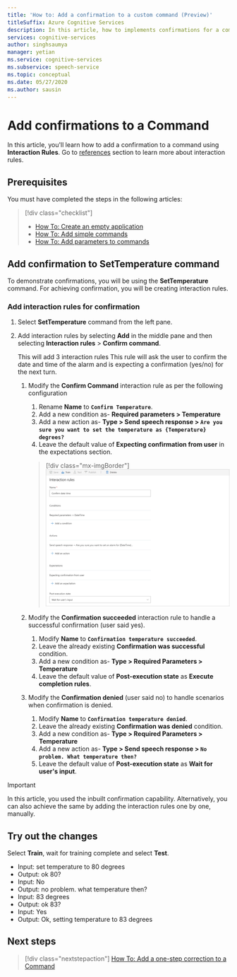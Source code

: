 ```yaml
---
title: 'How to: Add a confirmation to a custom command (Preview)'
titleSuffix: Azure Cognitive Services
description: In this article, how to implements confirmations for a command in Custom Commands.
services: cognitive-services
author: singhsaumya
manager: yetian
ms.service: cognitive-services
ms.subservice: speech-service
ms.topic: conceptual
ms.date: 05/27/2020
ms.author: sausin
---
```


# Add confirmations to a Command

In this article, you'll learn how to add a confirmation to a command using **Interaction Rules**. Go to [references](./custom-commands-references.md) section to learn more about interaction rules.

## Prerequisites

You must have completed the steps in the following articles:
> [!div class="checklist"]
> * [How To: Create an empty application](./how-to-custom-commands-create-basic-application.md)
> * [How To: Add simple commands](./how-to-custom-commands-add-simple-commands.md)
> * [How To: Add parameters to commands](./how-to-custom-commands-add-simple-commands.md)

## Add confirmation to SetTemperature command

To demonstrate confirmations, you will be using the **SetTemperature** command. For achieving confirmation, you will be creating interaction rules.

### Add interaction rules for confirmation

1. Select **SetTemperature** command from the left pane.
2. Add interaction rules by selecting **Add** in the middle pane and then selecting **Interaction rules** > **Confirm command**.

    This will add 3 interaction rules This rule will ask the user to confirm the date and time of the alarm and is expecting a confirmation (yes/no) for the next turn.

    1. Modify the **Confirm Command** interaction rule as per the following configuration
        1. Rename **Name** to  **`Confirm Temperature`**.
        1. Add a new condition as- **Required parameters > Temperature**
        1. Add a new action as- **Type > Send speech response > `Are you sure you want to set the temperature as {Temperature} degrees?`**
        1. Leave the default value of **Expecting confirmation from user** in the expectations section.
      
         > [!div class="mx-imgBorder"]
         > ![Create required parameter response](media/custom-speech-commands/add-validation-set-temperature.png)
    

    1. Modify the **Confirmation succeeded** interaction rule to handle a successful confirmation (user said yes).
      
          1. Modify **Name** to  **`Confirmation temperature succeeded`**.
          1. Leave the already existing **Confirmation was successful** condition.
          1. Add a new condition as- **Type >  Required Parameters > Temperature**
          1. Leave the default value of **Post-execution state** as **Execute completion rules**.

    1. Modify the **Confirmation denied** (user said no) to handle scenarios when confirmation is denied.

          1. Modify **Name** to  **`Confirmation temperature denied`**.
          1. Leave the already existing **Confirmation was denied** condition.
          1. Add a new condition as- **Type >  Required Parameters > Temperature**
          1. Add a new action as- **Type > Send speech response > `No problem. What temperature then?`**
          1. Leave the default value of **Post-execution state** as **Wait for user's input**.

> [!IMPORTANT]
> In this article, you used the inbuilt confirmation capability. Alternatively, you can also achieve the same by adding the interaction rules one by one, manually.
   

## Try out the changes

Select **Train**, wait for training complete and select **Test**.

- Input: set temperature to 80 degrees
- Output: ok 80?
- Input: No
- Output: no problem. what temperature then?
- Input: 83 degrees
- Output: ok 83?
- Input: Yes
- Output: Ok, setting temperature to 83 degrees

## Next steps

> [!div class="nextstepaction"]
> [How To: Add a one-step correction to a Command](./how-to-custom-commands-add-one-step-correction.md)